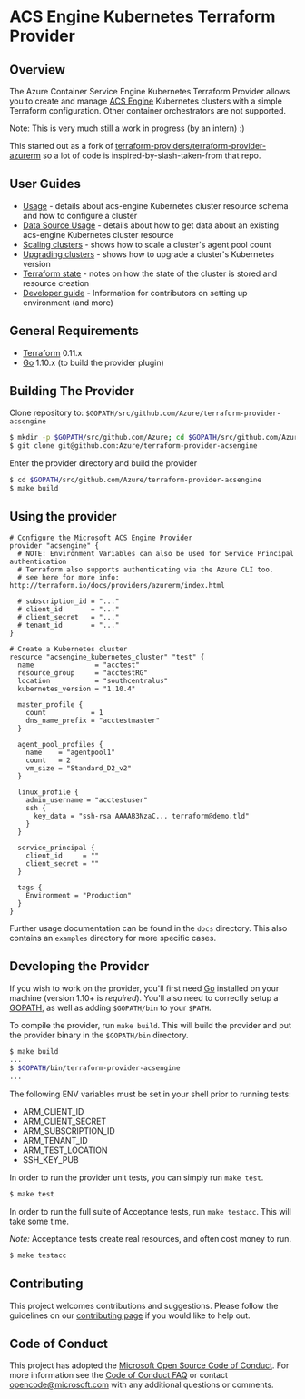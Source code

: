 # ACS Engine Kubernetes Terraform Provider

## Overview

The Azure Container Service Engine Kubernetes Terraform Provider allows you to create and manage [ACS Engine](https://github.com/Azure/acs-engine) Kubernetes clusters with a simple Terraform configuration. Other container orchestrators are not supported.

Note: This is very much still a work in progress (by an intern) :)

This started out as a fork of [terraform-providers/terraform-provider-azurerm](https://github.com/terraform-providers/terraform-provider-azurerm/tree/master/azurerm) so a lot of code is inspired-by-slash-taken-from that repo.

## User Guides

* [Usage](docs/acsengine_kubernetes_cluster.md) - details about acs-engine Kubernetes cluster resource schema and how to configure a cluster
* [Data Source Usage](docs/acsengine_kubernetes_cluster.md) - details about how to get data about an existing acs-engine Kubernetes cluster resource
* [Scaling clusters](docs/scaling-agent-pools.md) - shows how to scale a cluster's agent pool count
* [Upgrading clusters](docs/upgrading-clusters.md) - shows how to upgrade a cluster's Kubernetes version
* [Terraform state](docs/state.md) - notes on how the state of the cluster is stored and resource creation
* [Developer guide](docs/developers.md) - Information for contributors on setting up environment (and more)

## General Requirements

* [Terraform](https://www.terraform.io/downloads.html) 0.11.x
* [Go](https://golang.org/doc/install) 1.10.x (to build the provider plugin)

## Building The Provider

Clone repository to: `$GOPATH/src/github.com/Azure/terraform-provider-acsengine`

```sh
$ mkdir -p $GOPATH/src/github.com/Azure; cd $GOPATH/src/github.com/Azure
$ git clone git@github.com:Azure/terraform-provider-acsengine
```

Enter the provider directory and build the provider

```sh
$ cd $GOPATH/src/github.com/Azure/terraform-provider-acsengine
$ make build
```

## Using the provider

```hcl
# Configure the Microsoft ACS Engine Provider
provider "acsengine" {
  # NOTE: Environment Variables can also be used for Service Principal authentication
  # Terraform also supports authenticating via the Azure CLI too.
  # see here for more info: http://terraform.io/docs/providers/azurerm/index.html

  # subscription_id = "..."
  # client_id       = "..."
  # client_secret   = "..."
  # tenant_id       = "..."
}

# Create a Kubernetes cluster
resource "acsengine_kubernetes_cluster" "test" {
  name               = "acctest"
  resource_group     = "acctestRG"
  location           = "southcentralus"
  kubernetes_version = "1.10.4"

  master_profile {
    count           = 1
    dns_name_prefix = "acctestmaster"
  }

  agent_pool_profiles {
    name    = "agentpool1"
    count   = 2
    vm_size = "Standard_D2_v2"
  }

  linux_profile {
    admin_username = "acctestuser"
    ssh {
      key_data = "ssh-rsa AAAAB3NzaC... terraform@demo.tld"
    }
  }

  service_principal {
    client_id     = ""
    client_secret = ""
  }

  tags {
    Environment = "Production"
  }
}
```

Further usage documentation can be found in the `docs` directory. This also contains an `examples` directory for more specific cases.

## Developing the Provider

If you wish to work on the provider, you'll first need [Go](http://www.golang.org) installed on your machine (version 1.10+ is *required*). You'll also need to correctly setup a [GOPATH](http://golang.org/doc/code.html#GOPATH), as well as adding `$GOPATH/bin` to your `$PATH`.

To compile the provider, run `make build`. This will build the provider and put the provider binary in the `$GOPATH/bin` directory.

```sh
$ make build
...
$ $GOPATH/bin/terraform-provider-acsengine
...
```

The following ENV variables must be set in your shell prior to running tests:

* ARM_CLIENT_ID
* ARM_CLIENT_SECRET
* ARM_SUBSCRIPTION_ID
* ARM_TENANT_ID
* ARM_TEST_LOCATION
* SSH_KEY_PUB

In order to run the provider unit tests, you can simply run `make test`.

```sh
$ make test
```

In order to run the full suite of Acceptance tests, run `make testacc`. This will take some time.

*Note:* Acceptance tests create real resources, and often cost money to run.

```sh
$ make testacc
```

## Contributing

This project welcomes contributions and suggestions. Please follow the guidelines on our [contributing page](CONTRIBUTING.md) if you would like to help out.

## Code of Conduct

This project has adopted the [Microsoft Open Source Code of Conduct](https://opensource.microsoft.com/codeofconduct/).
For more information see the [Code of Conduct FAQ](https://opensource.microsoft.com/codeofconduct/faq/) or
contact [opencode@microsoft.com](mailto:opencode@microsoft.com) with any additional questions or comments.

